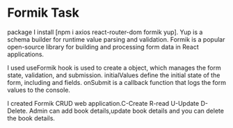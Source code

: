 # Formik Task

package I install [npm i axios react-router-dom formik yup].
  Yup is a schema builder for runtime value parsing and validation.
  Formik is a popular open-source library for building and processing form data in React applications.

I used useFormik hook is used to create a object, which manages the form state, validation, and submission. 
  initialValues define the initial state of the form, including and fields. 
  onSubmit is a callback function that logs the form values to the console.

I created Formik CRUD web application.C-Create R-read U-Update D-Delete.
  Admin can add book details,update book details and you can delete the book details.









